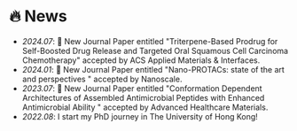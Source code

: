 # 🔥 News
- *2024.07*: 🎉 New Journal Paper entitled "Triterpene-Based Prodrug for Self-Boosted Drug Release and Targeted Oral Squamous Cell Carcinoma Chemotherapy" accepted by ACS Applied Materials & Interfaces.
- *2024.01*: 🎉 New Journal Paper entitled "Nano-PROTACs: state of the art and perspectives " accepted by Nanoscale.
- *2023.07*: 🎉 New Journal Paper entitled "Conformation Dependent Architectures of Assembled Antimicrobial Peptides with Enhanced Antimicrobial Ability " accepted by Advanced Healthcare Materials.
- *2022.08*: I start my PhD journey in The University of Hong Kong!
